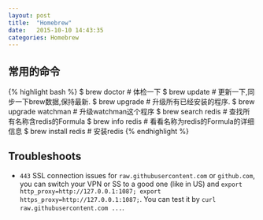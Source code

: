 ```yaml
---
layout: post
title:  "Homebrew"
date:   2015-10-10 14:43:35
categories: Homebrew
---
```


## 常用的命令
{% highlight bash %}
$ brew doctor # 体检一下
$ brew update # 更新一下,同步一下brew数据,保持最新.
$ brew upgrade # 升级所有已经安装的程序. 
$ brew upgrade watchman # 升级watchman这个程序
$ brew search redis # 查找所有名称含redis的Formula
$ brew info redis # 看看名称为redis的Formula的详细信息
$ brew install redis # 安装redis
{% endhighlight %}

## Troubleshoots
* `443` SSL connection issues for `raw.githubusercontent.com` or `github.com`, you can switch your VPN or SS to a good one (like in US) and
  `export http_proxy=http://127.0.0.1:1087; export https_proxy=http://127.0.0.1:1087;`. 
  You can test it by `curl raw.githubusercontent.com ...`.
